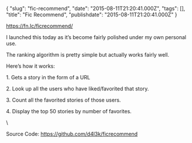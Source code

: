 {
    "slug": "fic-recommend",
    "date": "2015-08-11T21:20:41.000Z",
    "tags": [],
    "title": "Fic Recommend",
    "publishdate": "2015-08-11T21:20:41.000Z"
}


<https://fn.lc/ficrecommend/>

I launched this today as it’s become fairly polished under my own
personal use.

The ranking algorithm is pretty simple but actually works fairly well.

Here’s how it works:

1\. Gets a story in the form of a URL

2\. Look up all the users who have liked/favorited that story.

3\. Count all the favorited stories of those users.

4\. Display the top 50 stories by number of favorites.

\

Source Code: <https://github.com/d4l3k/ficrecommend>

